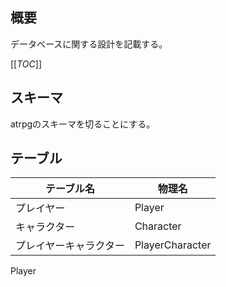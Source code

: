 ## 概要
データベースに関する設計を記載する。

[[_TOC_]]

## スキーマ
atrpgのスキーマを切ることにする。

## テーブル

テーブル名|物理名
--|--
プレイヤー|Player
キャラクター|Character
プレイヤーキャラクター|PlayerCharacter

Player

